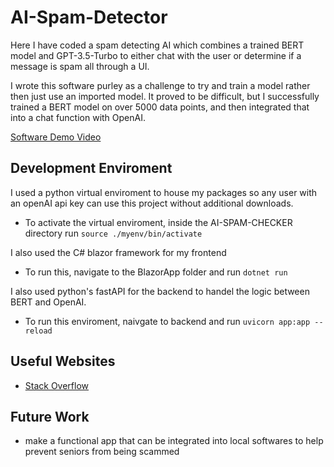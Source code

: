 # AI-Spam-Detector
 Here I have coded a spam detecting AI which combines a trained BERT model and GPT-3.5-Turbo to either chat with the user or determine if a message is spam all through a UI.

 I wrote this software purley as a challenge to try and train a model rather then just use an imported model. It proved to be difficult, but I successfully trained a BERT model on over 5000 data points, and then integrated that into a chat function with OpenAI.

[Software Demo Video](https://youtu.be/QKp6x1zwyAU)

## Development Enviroment
I used a python virtual enviroment to house my packages so any user with an openAI api key can use this project without additional downloads. 
* To activate the virtual enviroment, inside the AI-SPAM-CHECKER directory run `source ./myenv/bin/activate `

I also used the C# blazor framework for my frontend
* To run this, navigate to the BlazorApp folder and run `dotnet run`

I also used python's fastAPI for the backend to handel the logic between BERT and OpenAI. 
* To run this enviroment, naivgate to backend and run `uvicorn app:app --reload`

## Useful Websites

* [Stack Overflow](https://stackoverflow.com/questions/75774873/openai-api-error-this-is-a-chat-model-and-not-supported-in-the-v1-completions)
  
## Future Work
* make a functional app that can be integrated into local softwares to help prevent seniors from being scammed
